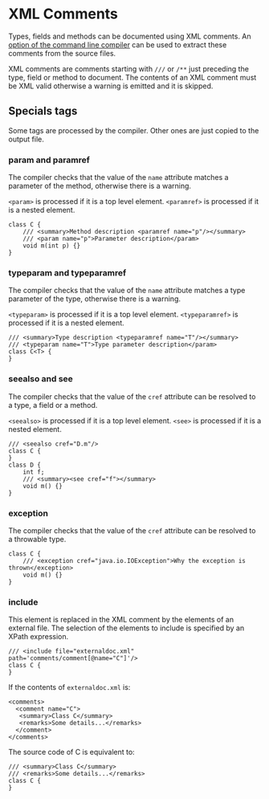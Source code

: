 

# XML Comments #
Types, fields and methods can be documented using XML comments. An [option of the command line compiler](StabCompiler#doc.md) can be used to extract these comments from the source files.

XML comments are comments starting with `///` or `/**` just preceding the type, field or method to document. The contents of an XML comment must be XML valid otherwise a warning is emitted and it is skipped.

## Specials tags ##
Some tags are processed by the compiler. Other ones are just copied to the output file.

### param and paramref ###
The compiler checks that the value of the `name` attribute matches a parameter of the method, otherwise there is a warning.

`<param>` is processed if it is a top level element. `<paramref>` is processed if it is a nested element.
```
class C {
    /// <summary>Method description <paramref name="p"/></summary>
    /// <param name="p">Parameter description</param>
    void m(int p) {}
}
```

### typeparam and typeparamref ###
The compiler checks that the value of the `name` attribute matches a type parameter of the type, otherwise there is a warning.

`<typeparam>` is processed if it is a top level element. `<typeparamref>` is processed if it is a nested element.
```
/// <summary>Type description <typeparamref name="T"/></summary>
/// <typeparam name="T">Type parameter description</param>
class C<T> {
}
```

### seealso and see ###
The compiler checks that the value of the `cref` attribute can be resolved to a type, a field or a method.

`<seealso>` is processed if it is a top level element. `<see>` is processed if it is a nested element.
```
/// <seealso cref="D.m"/>
class C {
}
class D {
    int f;
    /// <summary><see cref="f"></summary>
    void m() {}
}
```

### exception ###
The compiler checks that the value of the `cref` attribute can be resolved to a throwable type.
```
class C {
    /// <exception cref="java.io.IOException">Why the exception is thrown</exception>
    void m() {}
}
```

### include ###
This element is replaced in the XML comment by the elements of an external file.
The selection of the elements to include is specified by an XPath expression.
```
/// <include file="externaldoc.xml" path='comments/comment[@name="C"]'/>
class C {
}
```
If the contents of `externaldoc.xml` is:
```
<comments>
  <comment name="C">
   <summary>Class C</summary>
   <remarks>Some details...</remarks>
  </comment>
</comments>
```
The source code of C is equivalent to:
```
/// <summary>Class C</summary>
/// <remarks>Some details...</remarks>
class C {
}
```